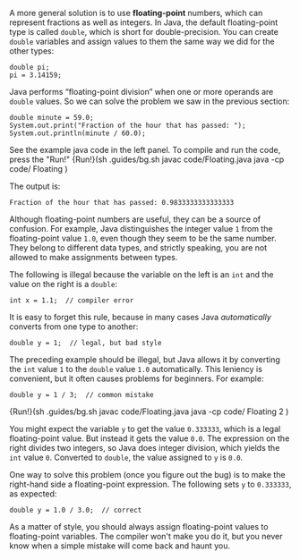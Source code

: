 A more general solution is to use **floating-point** numbers, which can represent fractions as well as integers. In Java, the default floating-point type is called `double`, which is short for double-precision. You can create `double` variables and assign values to them the same way we did for the other types:

```code
double pi;
pi = 3.14159;
```

Java performs “floating-point division” when one or more operands are `double` values. So we can solve the problem we saw in the previous section:

```code
double minute = 59.0;
System.out.print("Fraction of the hour that has passed: ");
System.out.println(minute / 60.0);
```
See the example java code in the left panel. To compile and run the code, press the "Run!"
{Run!}(sh .guides/bg.sh javac code/Floating.java java -cp code/ Floating )


The output is:

```code
Fraction of the hour that has passed: 0.9833333333333333
```

Although floating-point numbers are useful, they can be a source of confusion. For example, Java distinguishes the integer value `1` from the floating-point value `1.0`, even though they seem to be the same number. They belong to different data types, and strictly speaking, you are not allowed to make assignments between types.

The following is illegal because the variable on the left is an `int` and the value on the right is a `double`:

```code
int x = 1.1;  // compiler error
```

It is easy to forget this rule, because in many cases Java *automatically* converts from one type to another:

```code
double y = 1;  // legal, but bad style
```

The preceding example should be illegal, but Java allows it by converting the `int` value `1` to the `double` value `1.0` automatically. This leniency is convenient, but it often causes problems for beginners. For example:

```code
double y = 1 / 3;  // common mistake
```


{Run!}(sh .guides/bg.sh javac code/Floating.java java -cp code/ Floating 2 )


You might expect the variable `y` to get the value `0.333333`, which is a legal floating-point value. But instead it gets the value `0.0`. The expression on the right divides two integers, so Java does integer division, which yields the `int` value `0`. Converted to `double`, the value assigned to `y` is `0.0`.

One way to solve this problem (once you figure out the bug) is to make the right-hand side a floating-point expression. The following sets `y` to `0.333333`, as expected:

```code
double y = 1.0 / 3.0;  // correct
```

As a matter of style, you should always assign floating-point values to floating-point variables. The compiler won't make you do it, but you never know when a simple mistake will come back and haunt you.